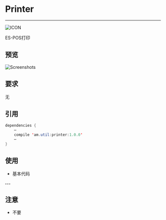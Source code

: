 # Printer
----------
![ICON](https://github.com/AlexMofer/ProjectX/blob/master/printer/icon.png)

ES-POS打印
## 预览
![Screenshots](https://github.com/AlexMofer/ProjectX/blob/master/printer/screenshots.gif)
## 要求
无
## 引用
```java
dependencies {
    ⋯
    compile 'am.util:printer:1.0.0'
    ⋯
}
```
## 使用
- 基本代码
```java
。。。
```
## 注意
- 不要